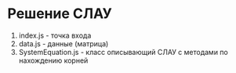 # Решение СЛАУ
1. index.js - точка входа
2. data.js - данные (матрица)
3. SystemEquation.js - класс описывающий СЛАУ с методами по нахождению корней
